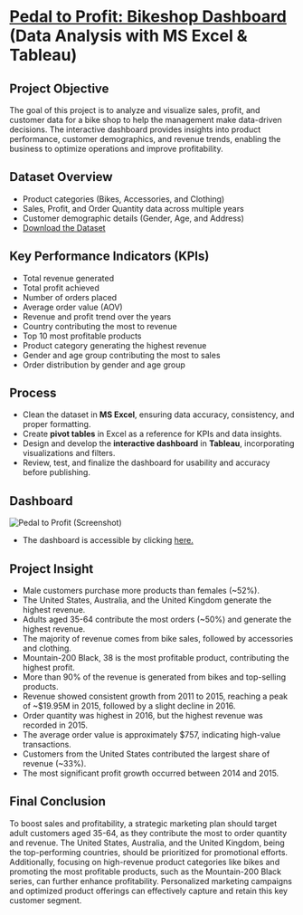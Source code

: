 # <a href="[https://github.com/CarloMorga/Pedal-to-Profit---Dashboard/blob/main/Pedal%20to%20Profit%20-%20Data.xlsx](https://public.tableau.com/app/profile/carlo.morga/viz/PedaltoProfit-FullProject/Dashboard1)">Pedal to Profit: Bikeshop Dashboard</a> (Data Analysis with MS Excel & Tableau)
## Project Objective
The goal of this project is to analyze and visualize sales, profit, and customer data for a bike shop to help the management make data-driven decisions. The interactive dashboard provides insights into product performance, customer demographics, and revenue trends, enabling the business to optimize operations and improve profitability.

## Dataset Overview
- Product categories (Bikes, Accessories, and Clothing)
- Sales, Profit, and Order Quantity data across multiple years
- Customer demographic details (Gender, Age, and Address)
- <a href="https://github.com/CarloMorga/Pedal-to-Profit---Dashboard/blob/main/Pedal%20to%20Profit%20-%20Data.xlsx">Download the Dataset</a>

## Key Performance Indicators (KPIs)
- Total revenue generated
- Total profit achieved
- Number of orders placed
- Average order value (AOV)
- Revenue and profit trend over the years
- Country contributing the most to revenue
- Top 10 most profitable products
- Product category generating the highest revenue
- Gender and age group contributing the most to sales
- Order distribution by gender and age group

## Process  
- Clean the dataset in **MS Excel**, ensuring data accuracy, consistency, and proper formatting.  
- Create **pivot tables** in Excel as a reference for KPIs and data insights.  
- Design and develop the **interactive dashboard** in **Tableau**, incorporating visualizations and filters.  
- Review, test, and finalize the dashboard for usability and accuracy before publishing.

## Dashboard
![Pedal to Profit (Screenshot)](https://github.com/user-attachments/assets/ceb09c3b-7a76-45bb-a936-03da7fb53e60)
- The dashboard is accessible by clicking <a href="https://public.tableau.com/app/profile/carlo.morga/viz/PedaltoProfit-FullProject/Dashboard1">here.</a>


## Project Insight  
- Male customers purchase more products than females (~52%).  
- The United States, Australia, and the United Kingdom generate the highest revenue.  
- Adults aged 35-64 contribute the most orders (~50%) and generate the highest revenue.  
- The majority of revenue comes from bike sales, followed by accessories and clothing.  
- Mountain-200 Black, 38 is the most profitable product, contributing the highest profit.  
- More than 90% of the revenue is generated from bikes and top-selling products.
- Revenue showed consistent growth from 2011 to 2015, reaching a peak of ~$19.95M in 2015, followed by a slight decline in 2016.
- Order quantity was highest in 2016, but the highest revenue was recorded in 2015.
- The average order value is approximately $757, indicating high-value transactions.
- Customers from the United States contributed the largest share of revenue (~33%).
- The most significant profit growth occurred between 2014 and 2015.

## Final Conclusion 
To boost sales and profitability, a strategic marketing plan should target adult customers aged 35-64, as they contribute the most to order quantity and revenue. The United States, Australia, and the United Kingdom, being the top-performing countries, should be prioritized for promotional efforts. Additionally, focusing on high-revenue product categories like bikes and promoting the most profitable products, such as the Mountain-200 Black series, can further enhance profitability. Personalized marketing campaigns and optimized product offerings can effectively capture and retain this key customer segment.
